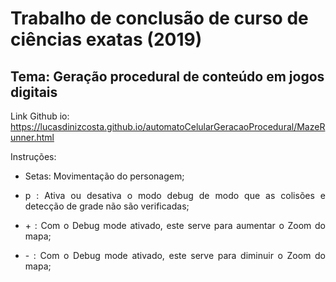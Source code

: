 # Trabalho de conclusão de curso de ciências exatas (2019)
## Tema: Geração procedural de conteúdo em jogos digitais
Link Github io: https://lucasdinizcosta.github.io/automatoCelularGeracaoProcedural/MazeRunner.html

Instruções:
- <p align="justify">Setas: Movimentação do personagem;</p>
- <p align="justify"> p : Ativa ou desativa o modo debug de modo que as colisões e detecção de grade não são verificadas;</p>
- <p align="justify"> + : Com o Debug mode ativado, este serve para aumentar o Zoom do mapa;</p>
- <p align="justify"> - : Com o Debug mode ativado, este serve para diminuir o Zoom do mapa;</p>
